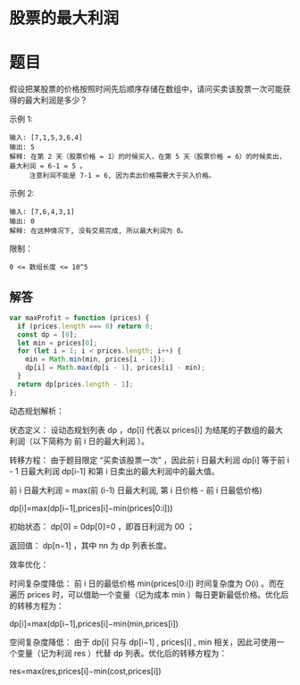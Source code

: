 # 股票的最大利润

# 题目
假设把某股票的价格按照时间先后顺序存储在数组中，请问买卖该股票一次可能获得的最大利润是多少？

示例 1:
```
输入: [7,1,5,3,6,4]
输出: 5
解释: 在第 2 天（股票价格 = 1）的时候买入，在第 5 天（股票价格 = 6）的时候卖出，最大利润 = 6-1 = 5 。
     注意利润不能是 7-1 = 6, 因为卖出价格需要大于买入价格。
```
示例 2:
```
输入: [7,6,4,3,1]
输出: 0
解释: 在这种情况下, 没有交易完成, 所以最大利润为 0。
```

限制：
```
0 <= 数组长度 <= 10^5
```

## 解答
```js
var maxProfit = function (prices) {
  if (prices.length === 0) return 0;
  const dp = [0];
  let min = prices[0];
  for (let i = 1; i < prices.length; i++) {
    min = Math.min(min, prices[i - 1]);
    dp[i] = Math.max(dp[i - 1], prices[i] - min);
  }
  return dp[prices.length - 1];
};
```

动态规划解析：

状态定义： 设动态规划列表 dp ，dp[i] 代表以 prices[i] 为结尾的子数组的最大利润（以下简称为 前 i 日的最大利润 ）。

转移方程： 由于题目限定 “买卖该股票一次” ，因此前 i 日最大利润 dp[i] 等于前 i - 1 日最大利润 dp[i-1] 和第 i 日卖出的最大利润中的最大值。

前 i 日最大利润 = max(前 (i-1) 日最大利润, 第 i 日价格 - 前 i 日最低价格)

dp[i]=max(dp[i−1],prices[i]−min(prices[0:i]))

初始状态： dp[0] = 0dp[0]=0 ，即首日利润为 00 ；

返回值： dp[n−1] ，其中 nn 为 dp 列表长度。

效率优化：

时间复杂度降低： 前 i 日的最低价格 min(prices[0:i]) 时间复杂度为 O(i) 。而在遍历 prices 时，可以借助一个变量（记为成本 min ）每日更新最低价格。优化后的转移方程为：

dp[i]=max(dp[i−1],prices[i]−min(min,prices[i])

空间复杂度降低： 由于 dp[i] 只与 dp[i−1] , prices[i] , min 相关，因此可使用一个变量（记为利润 res ）代替 dp 列表。优化后的转移方程为：

res=max(res,prices[i]−min(cost,prices[i])
